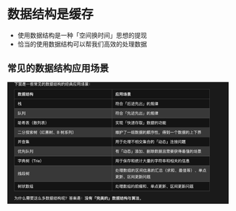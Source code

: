 # 数据结构是缓存
- 使用数据结构是一种「空间换时间」思想的提现
- 恰当的使用数据结构可以帮我们高效的处理数据

## 常见的数据结构应用场景
![](.数据结构_images/常见数据结构应用场景.png)

